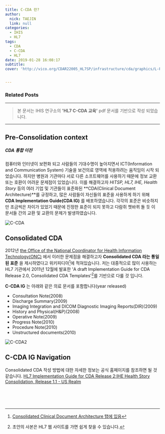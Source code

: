 ```yaml
---
title: C-CDA 란?
author:
  nick: TAEJIN
  link: null
categories:
  - IHIS
  - HL7
tags:
  - CDA
  - C-CDA
  - HL7
date: 2019-01-28 16:08:17
subtitle:
cover: 'http://vico.org/CDAR22005_HL7SP/infrastructure/cda/graphics/L-POCD_RM000040.gif'


---
```


### Related Posts

------

> 본 문서는 IHIS 연구소의 **'HL7 C-CDA 교육'** pdf 문서를 기반으로 작성 되었습니다.

------


## Pre-Consolidation context

##### CDA 통합 이전

 컴퓨터와 인터넷이 보편화 되고 사람들의 기대수명이 높아지면서 ICT(Information and Communication System) 기술을 보건의료 영역에 적용하려는 움직임이 시작 되었습니다.
 하지만 병원과 기관마다 서로 다른 소프트웨어를 사용하기 때문에 정보 교환 또는 호환이 어려운 문제점이 있었습니다. 이를 해결하고자 *HITSP, HL7, IHE, Health Story* 등의 여러 기업 및 기관들이 표준화된 **CDA(Clinical Document Architecture)**를 규정하고, 많은 사람들이 자신들의 표준을 사용하게 하기 위해 **CDA Implementation Guide(CDA IG)** 를 배포하였습니다.
 각각의 표준은 비슷하지만 조금씩은 차이가 있었기 때문에 진정한 표준이 되지 못하고 다람쥐 쳇바퀴 돌 듯 이 문서들 간의 교환 및 교환의 문제가 발생하였습니다.

![C-CDA](/img/c-cda.png)

## Consolidated CDA

 2012년 <u>the Office of the National Coordinator for Health Information Technology(ONC)</u> 에서 이러한 문제점을 해결하고자 **Consolidated CDA 라는 통일된 표준** 을 제시하였다고 위키피디아[^1]에 적혀있습니다. 저는 대중적으로 많이 사용하는 HL7 기관에서 2011년 12월에 발표한  'A draft Implementation Guide for CDA Release 2.0, Consolidated CDA Templates'[^2]를 기반으로 다룰 것 입니다.





**C-CDA IG** 는 아래와 같은 의료 문서를 포함합니다(year released)

- Consultation Note(2008)
- Discharge Summary(2009)
- Imaging Integration and DICOM Diagnostic Imaging Reports(DIR)(2009)
- History and Physical(H&P)(2008)
- Operative Note(2009)
- Progress Note(2010)
- Procedure Note(2010)
- Unstructured documents(2010)

![C-CDA2](/img/c-cda2.png)



## C-CDA IG Navigation

 Consolidated CDA 작성 방법에 대한 자세한 정보는 공식 홈페이지를 참조하면 될 것 같습니다.
[HL7 Implementation Guide for CDA Release 2:IHE Health Story Consolidation, Release 1.1 - US Realm](http://www.hl7.org/implement/standards/product_matrix.cfm)



<br><br><br>

[^1]: [Consolidated Clinical Document Architecture 탭에 있음](https://en.wikipedia.org/wiki/Clinical_Document_Architecture)
[^2]: 초안의 사본은 HL7  웹 사이트를 가면 쉽게 찾을 수 있습니다.

